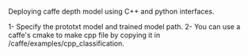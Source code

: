 Deploying caffe depth model using C++ and python interfaces.

  1- Specify the prototxt model and trained model path.
  2- You can use a caffe's cmake to make cpp file by copying it in /caffe/examples/cpp_classification. 
